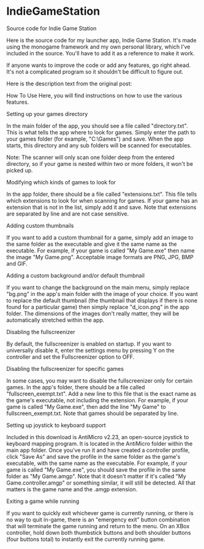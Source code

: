 # IndieGameStation
Source code for Indie Game Station

Here is the source code for my launcher app, Indie Game Station. It's made using the monogame framework and my own personal library, which I've included in the source. You'll have to add it as a reference to make it work.

If anyone wants to improve the code or add any features, go right ahead. It's not a complicated program so it shouldn't be difficult to figure out.

Here is the description text from the original post:


How To Use
Here, you will find instructions on how to use the various features.

Setting up your games directory

In the main folder of the app, you should see a file called "directory.txt". This is what tells the app where to look for games. Simply enter the path to your games folder (for example, "C:\Games") and save. When the app starts, this directory and any sub folders will be scanned for executables.

Note: The scanner will only scan one folder deep from the entered directory, so if your game is nested within two or more folders, it won't be picked up.

Modifying which kinds of games to look for

In the app folder, there should be a file called "extensions.txt". This file tells which extensions to look for when scanning for games. If your game has an extension that is not in the list, simply add it and save. Note that extensions are separated by line and are not case sensitive.

Adding custom thumbnails

If you want to add a custom thumbnail for a game, simply add an image to the same folder as the executable and give it the same name as the executable. For example, if your game is called "My Game.exe" then name the image "My Game.png". Acceptable image formats are PNG, JPG, BMP and GIF.

Adding a custom background and/or default thumbnail

If you want to change the background on the main menu, simply replace "bg.png" in the app's main folder with the image of your choice. If you want to replace the default thumbnail (the thumbnail that displays if there is none found for a particular game) then simply replace "d_icon.png" in the app folder. The dimensions of the images don't really matter, they will be automatically stretched within the app.

Disabling the fullscreenizer

By default, the fullscreenizer is enabled on startup. If you want to universally disable it, enter the settings menu by pressing Y on the controller and set the Fullscreenizer option to OFF.

Disabling the fullscreenizer for specific games

In some cases, you may want to disable the fullscreenizer only for certain games. In the app's folder, there should be a file called "fullscreen_exempt.txt". Add a new line to this file that is the exact name as the game's executable, not including the extension. For example, if your game is called "My Game.exe", then add the line "My Game" to fullscreen_exempt.txt. Note that games should be separated by line.

Setting up joystick to keyboard support

Included in this download is AntiMicro v2.23, an open-source joystick to keyboard mapping program. It is located in the AntiMicro folder within the main app folder. Once you've run it and have created a controller profile, click "Save As" and save the profile in the same folder as the game's executable, with the same name as the executable. For example, if your game is called "My Game.exe", you should save the profile in the same folder as "My Game.amgp". Note that it doesn't matter if it's called "My Game.controller.amgp" or something similar, it will still be detected. All that matters is the game name and the .amgp extension.

Exiting a game while running

If you want to quickly exit whichever game is currently running, or there is no way to quit in-game, there is an "emergency exit" button combination that will terminate the game running and return to the menu. On an XBox controller, hold down both thumbstick buttons and both shoulder buttons (four buttons total) to instantly exit the currently running game.
